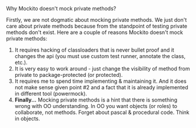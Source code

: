 Why Mockito doesn't mock private methods?

Firstly, we are not dogmatic about mocking private methods. We just don't care about private methods because from the standpoint of testing private methods don't exist. Here are a couple of reasons Mockito doesn't mock private methods:

  1. It requires hacking of classloaders that is never bullet proof and it changes the api (you must use custom test runner, annotate the class, etc.).
  1. It is very easy to work around - just change the visibility of method from private to package-protected (or protected).
  1. It requires me to spend time implementing & maintaining it. And it does not make sense given point #2 and a fact that it is already implemented in different tool (powermock).
  1. **Finally...** Mocking private methods is a hint that there is something wrong with OO understanding. In OO you want objects (or roles) to collaborate, not methods. Forget about pascal & procedural code. Think in objects.